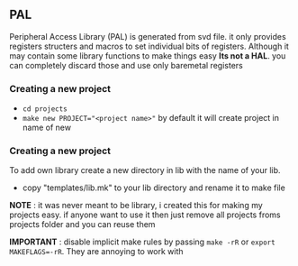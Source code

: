 ## PAL
Peripheral Access Library (PAL) is generated from svd file. it only provides registers structers and macros to set individual bits of registers. 
Although it may contain some library functions to make things easy **Its not a HAL**. you can completely discard those and use only baremetal registers

### Creating a new project

- `cd projects`
- `make new PROJECT="<project name>"` by default it will create project in name of new

### Creating a new project

To add own library create a new directory in lib with the name of your lib.
- copy "templates/lib.mk" to your lib directory and rename it to make file

**NOTE** : it was never meant to be library, i created this for making my projects easy. if anyone want to use it then just remove all projects froms projects folder and you can reuse them

**IMPORTANT** :  disable implicit make rules by passing `make -rR` or `export MAKEFLAGS=-rR`. They are annoying to work with

